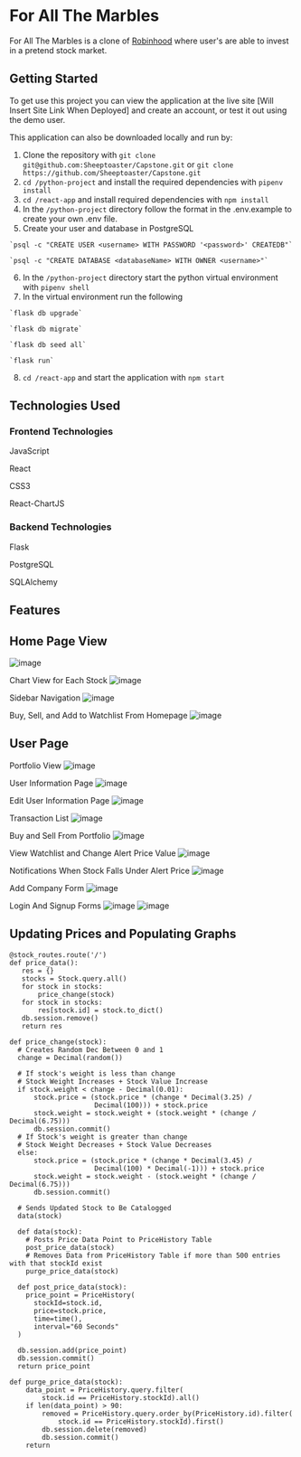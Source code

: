 # For All The Marbles 
For All The Marbles is a clone of [Robinhood](https://robinhood.com/) where user's are able to invest in a pretend stock market.

## Getting Started
To get use this project you can view the application at the live site [Will Insert Site Link When Deployed] and create an account, or test it out using the demo user.

This application can also be downloaded locally and run by:
  1. Clone the repository with `git clone git@github.com:Sheeptoaster/Capstone.git` or `git clone https://github.com/Sheeptoaster/Capstone.git`
  2. `cd /python-project` and install the required dependencies with `pipenv install`
  3. `cd /react-app` and install required dependencies with `npm install`
  4. In the `/python-project` directory follow the format in the .env.example to create your own .env file.
  5. Create your user and database in PostgreSQL
  
    `psql -c "CREATE USER <username> WITH PASSWORD '<password>' CREATEDB"`
  
    `psql -c "CREATE DATABASE <databaseName> WITH OWNER <username>"`
  
  6. In the `/python-project` directory start the python virtual environment with `pipenv shell`
  7. In the virtual environment run the following
  
    `flask db upgrade`
  
    `flask db migrate`
  
    `flask db seed all`
  
    `flask run`
  
  8. `cd /react-app` and start the application with `npm start`
  
  ## Technologies Used
  
  ### Frontend Technologies

  JavaScript
  
  React

  CSS3
  
  React-ChartJS
  
  ### Backend Technologies

  Flask
  
  PostgreSQL
  
  SQLAlchemy
  
  
  
  ## Features
  
  ## Home Page View
  ![image](https://user-images.githubusercontent.com/85136034/155236336-413ca288-c22f-43d1-bcca-f06f9d78a643.png)
  
  Chart View for Each Stock
  ![image](https://user-images.githubusercontent.com/85136034/155237153-11bf8929-714c-43af-909d-d95a4b33c962.png)

  Sidebar Navigation
  ![image](https://user-images.githubusercontent.com/85136034/155236471-99e5b51b-3d00-4d4e-b262-ef54111ef773.png)
  
  Buy, Sell, and Add to Watchlist From Homepage 
  ![image](https://user-images.githubusercontent.com/85136034/155237039-2f877404-be42-403c-a50b-340b5e0f9a8c.png)


  ## User Page
  
  Portfolio View
  ![image](https://user-images.githubusercontent.com/85136034/155237237-c1577be6-9d52-4388-acd1-32e1788eaa24.png)
  
  User Information Page
  ![image](https://user-images.githubusercontent.com/85136034/155236556-b6fd4cae-aaea-4399-93ab-ddb82cd8e48f.png)
  
  Edit User Information Page
 ![image](https://user-images.githubusercontent.com/85136034/155476805-51f364e8-4407-445f-bee3-e494de8cbca2.png)

  Transaction List
  ![image](https://user-images.githubusercontent.com/85136034/155236628-810f59f3-3ee0-47f5-85e2-0ceb1dd22b84.png)
  
  Buy and Sell From Portfolio
  ![image](https://user-images.githubusercontent.com/85136034/155237355-57bf542b-cac6-4837-a863-4995033b8758.png)

  View Watchlist and Change Alert Price Value
  ![image](https://user-images.githubusercontent.com/85136034/155237424-0c8a8f24-cad8-4035-a6e2-b9d64d28fbd1.png)

  Notifications When Stock Falls Under Alert Price
  ![image](https://user-images.githubusercontent.com/85136034/155237502-92666315-0822-4fba-970a-5183738d2fa2.png)

  Add Company Form
  ![image](https://user-images.githubusercontent.com/85136034/155476902-ce6f1c08-57f1-48fc-b098-24672e2669fa.png)

  Login And Signup Forms
  ![image](https://user-images.githubusercontent.com/85136034/155476961-2db2e7a2-cb96-40b9-9f63-cfe15225c1c3.png)
  ![image](https://user-images.githubusercontent.com/85136034/155476982-ed94090c-9fb0-40d9-a192-fa60753b7061.png)

  
  ## Updating Prices and Populating Graphs
  
 ```
 @stock_routes.route('/')
def price_data():
    res = {}
    stocks = Stock.query.all()
    for stock in stocks:
        price_change(stock)
    for stock in stocks:
        res[stock.id] = stock.to_dict()
    db.session.remove()
    return res
```
```
def price_change(stock):
  # Creates Random Dec Between 0 and 1
  change = Decimal(random())

  # If stock's weight is less than change
  # Stock Weight Increases + Stock Value Increase
  if stock.weight < change - Decimal(0.01):
      stock.price = (stock.price * (change * Decimal(3.25) /
                     Decimal(100))) + stock.price
      stock.weight = stock.weight + (stock.weight * (change / Decimal(6.75)))
      db.session.commit()
  # If Stock's weight is greater than change
  # Stock Weight Decreases + Stock Value Decreases
  else:
      stock.price = (stock.price * (change * Decimal(3.45) /
                     Decimal(100) * Decimal(-1))) + stock.price
      stock.weight = stock.weight - (stock.weight * (change / Decimal(6.75)))
      db.session.commit()

  # Sends Updated Stock to Be Catalogged
  data(stock)
```  
```
  def data(stock):
    # Posts Price Data Point to PriceHistory Table
    post_price_data(stock)
    # Removes Data from PriceHistory Table if more than 500 entries with that stockId exist
    purge_price_data(stock)

  def post_price_data(stock):
    price_point = PriceHistory(
      stockId=stock.id,
      price=stock.price,
      time=time(),
      interval="60 Seconds"
  )

  db.session.add(price_point)
  db.session.commit()
  return price_point
```
```
def purge_price_data(stock):
    data_point = PriceHistory.query.filter(
        stock.id == PriceHistory.stockId).all()
    if len(data_point) > 90:
        removed = PriceHistory.query.order_by(PriceHistory.id).filter(
            stock.id == PriceHistory.stockId).first()
        db.session.delete(removed)
        db.session.commit()
    return
```
